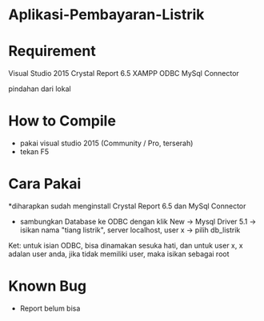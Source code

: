 # Aplikasi-Pembayaran-Listrik

# Requirement
 Visual Studio 2015
 Crystal Report 6.5
 XAMPP
 ODBC
 MySql Connector
 
 
pindahan dari lokal

# How to Compile

- pakai visual studio 2015 (Community / Pro, terserah)
- tekan F5

# Cara Pakai
 *diharapkan sudah menginstall Crystal Report 6.5 dan MySql Connector
- sambungkan Database ke ODBC dengan klik New -> Mysql Driver 5.1 -> isikan nama "tiang listrik", server localhost, user x -> pilih db_listrik

Ket: untuk isian ODBC, bisa dinamakan sesuka hati, dan untuk user x, x adalan user anda, jika tidak memiliki user, maka isikan sebagai root

# Known Bug

- Report belum bisa
